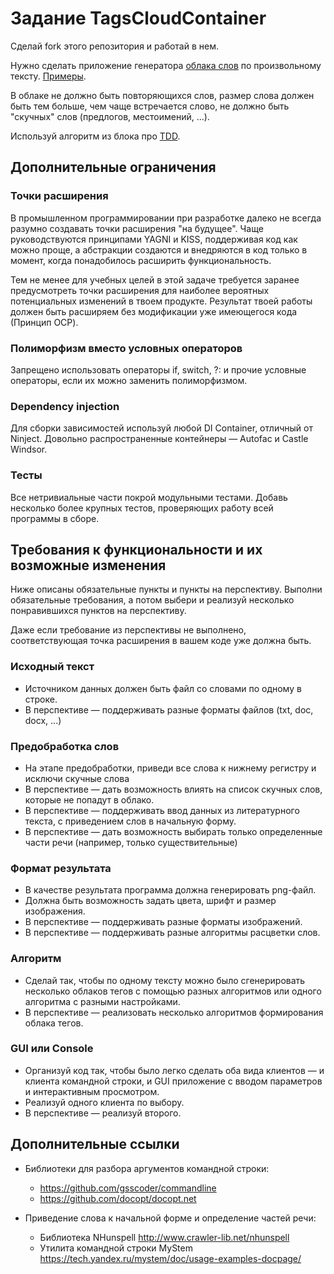 # Задание TagsCloudContainer

Сделай fork этого репозитория и работай в нем.

Нужно сделать приложение генератора [облака слов](https://ru.wikipedia.org/wiki/%D0%9E%D0%B1%D0%BB%D0%B0%D0%BA%D0%BE_%D1%82%D0%B5%D0%B3%D0%BE%D0%B2) по произвольному тексту.
[Примеры](https://www.google.ru/search?q=%D0%9E%D0%B1%D0%BB%D0%B0%D0%BA%D0%BE+%D1%81%D0%BB%D0%BE%D0%B2&tbm=isch).

В облаке не должно быть повторяющихся слов, размер слова должен быть тем больше, чем чаще встречается слово, не должно быть "скучных" слов (предлогов, местоимений, ...).

Используй алгоритм из блока про [TDD](https://github.com/kontur-csharper/tdd).

## Дополнительные ограничения

### Точки расширения

В промышленном программировании при разработке далеко не всегда разумно создавать точки расширения "на будущее". 
Чаще руководствуются принципами YAGNI и KISS, поддерживая код как можно проще, а абстракции создаются и внедряются в код только в момент, 
когда понадобилось расширить функциональность.

Тем не менее для учебных целей в этой задаче требуется заранее предусмотреть точки расширения для наиболее вероятных потенциальных изменений в твоем продукте.
Результат твоей работы должен быть расширяем без модификации уже имеющегося кода (Принцип OCP).

### Полиморфизм вместо условных операторов

Запрещено использовать операторы if, switch, ?: и прочие условные операторы, если их можно заменить полиморфизмом.

### Dependency injection

Для сборки зависимостей используй любой DI Container, отличный от Ninject. 
Довольно распространенные контейнеры — Autofac и Castle Windsor.

### Тесты

Все нетривиальные части покрой модульными тестами.
Добавь несколько более крупных тестов, проверяющих работу всей программы в сборе.

## Требования к функциональности и их возможные изменения

Ниже описаны обязательные пункты и пункты на перспективу. 
Выполни обязательные требования, а потом выбери и реализуй несколько понравившихся пунктов на перспективу.

Даже если требование из перспективы не выполнено, соответствующая точка расширения в вашем коде уже должна быть.

### Исходный текст 

* Источником данных должен быть файл со словами по одному в строке.
* В перспективе — поддерживать разные форматы файлов (txt, doc, docx, ...)

### Предобработка слов

* На этапе предобработки, приведи все слова к нижнему регистру и исключи скучные слова
* В перспективе — дать возможность влиять на список скучных слов, которые не попадут в облако.
* В перспективе — поддерживать ввод данных из литературного текста, с приведением слов в начальную форму.
* В перспективе — дать возможность выбирать только определенные части речи (например, только существительные)

### Формат результата

* В качестве результата программа должна генерировать png-файл. 
* Должна быть возможность задать цвета, шрифт и размер изображения.
* В перспективе — поддерживать разные форматы изображений.
* В перспективе — поддерживать разные алгоритмы расцветки слов.

### Алгоритм

* Сделай так, чтобы по одному тексту можно было сгенерировать несколько облаков тегов с помощью разных алгоритмов или одного алгоритма с разными настройками.
* В перспективе — реализовать несколько алгоритмов формирования облака тегов.

### GUI или Console

* Организуй код так, чтобы было легко сделать оба вида клиентов — и клиента командной строки, и GUI приложение с вводом параметров и интерактивным просмотром.
* Реализуй одного клиента по выбору.
* В перспективе — реализуй второго.



## Дополнительные ссылки

* Библиотеки для разбора аргументов командной строки:
	
	* https://github.com/gsscoder/commandline
	* https://github.com/docopt/docopt.net

* Приведение слова к начальной форме и определение частей речи:
	
	* Библиотека NHunspell http://www.crawler-lib.net/nhunspell
	* Утилита командной строки MyStem https://tech.yandex.ru/mystem/doc/usage-examples-docpage/
	
	
